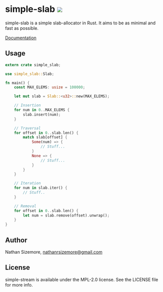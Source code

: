 # simple-slab [<img src="https://travis-ci.org/nathansizemore/simple-slab.png?branch=master">][q]

simple-slab is a simple slab-allocator in Rust. It aims to be as minimal and fast as possible.

[Documentation][w]

## Usage

~~~rust
extern crate simple_slab;

use simple_slab::Slab;

fn main() {
    const MAX_ELEMS: usize = 100000;

    let mut slab = Slab::<u32>::new(MAX_ELEMS);

    // Insertion
    for num in 0..MAX_ELEMS {
        slab.insert(num);
    }

    // Traversal
    for offset in 0..slab.len() {
        match slab[offset] {
            Some(num) => {
                // Stuff...
            }
            None => {
                // Stuff...
            }
        }
    }

    // Iteration
    for num in slab.iter() {
        // Stuff..
    }

    // Removal
    for offset in 0..slab.len() {
        let num = slab.remove(offset).unwrap();
    }
}
~~~

## Author

Nathan Sizemore, nathanrsizemore@gmail.com

## License

simple-stream is available under the MPL-2.0 license. See the LICENSE file for more info.


[q]: https://travis-ci.org/nathansizemore/simple-slab
[w]: https://nathansizemore.github.io/simple-slab/simple_slab/index.html
